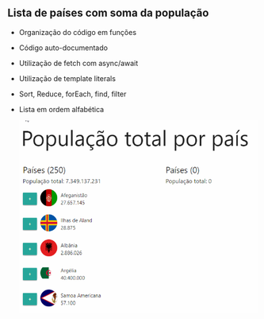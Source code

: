 <h2>Lista de países com soma da população</h2>

- Organização do código em funções
- Código auto-documentado
- Utilização de fetch com async/await
- Utilização de template literals
- Sort, Reduce, forEach, find, filter
- Lista em ordem alfabética

  ![](countries.gif)
